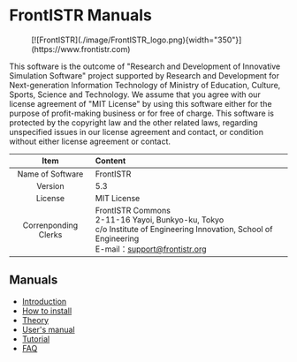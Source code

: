 <!-- 表記は FrontISTR ver. 0.0 で統一します -->
# FrontISTR Manuals

<figure markdown>
  [![FrontISTR](./image/FrontISTR_logo.png){width="350"}](https://www.frontistr.com)
</figure>

This software is the outcome of "Research and Development of Innovative Simulation Software" project supported by Research and Development for Next-generation Information Technology of Ministry of Education, Culture, Sports, Science and Technology. We assume that you agree with our license agreement of "MIT License" by using this software either for the purpose of profit-making business or for free of charge. This software is protected by the copyright law and the other related laws, regarding unspecified issues in our license agreement and contact, or condition without either license agreement or contact.

| Item             | Content                    |
|:----------------:|:---------------------------|
| Name of Software | FrontISTR                  |
| Version          | 5.3                      |
| License          | MIT License                |
| Correnponding Clerks | FrontISTR Commons<br>2-11-16 Yayoi, Bunkyo-ku, Tokyo<br>c/o Institute of Engineering Innovation, School of Engineering<br>E-mail：support@frontistr.org |

## Manuals

  - [Introduction](./intro/index.md)
  - [How to install](./install/index.md)
  - [Theory](./theory/index.md)
  - [User's manual](./analysis/index.md)
  - [Tutorial](./tutorial/index.md)
  - [FAQ](./faq/index.md)

<!-- ここまでテンプレート -->

